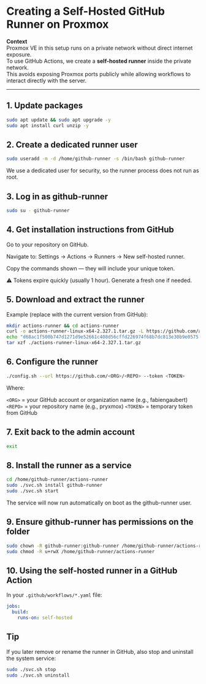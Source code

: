 # Creating a Self-Hosted GitHub Runner on Proxmox

**Context**  
Proxmox VE in this setup runs on a private network without direct internet exposure.  
To use GitHub Actions, we create a **self-hosted runner** inside the private network.  
This avoids exposing Proxmox ports publicly while allowing workflows to interact directly with the server.

---

## 1. Update packages
```bash
sudo apt update && sudo apt upgrade -y
sudo apt install curl unzip -y
```

## 2. Create a dedicated runner user
```bash
sudo useradd -m -d /home/github-runner -s /bin/bash github-runner
```
We use a dedicated user for security, so the runner process does not run as root.

## 3. Log in as github-runner
```bash
sudo su - github-runner
```


## 4. Get installation instructions from GitHub
Go to your repository on GitHub.

Navigate to: Settings → Actions → Runners → New self-hosted runner.

Copy the commands shown — they will include your unique token.

⚠️ Tokens expire quickly (usually 1 hour). Generate a fresh one if needed.


## 5. Download and extract the runner
Example (replace with the current version from GitHub):

```bash
mkdir actions-runner && cd actions-runner
curl -o actions-runner-linux-x64-2.327.1.tar.gz -L https://github.com/actions/runner/releases/download/v2.327.1/actions-runner-linux-x64-2.327.1.tar.gz
echo "d68ac1f500b747d1271d9e52661c408d56cffd226974f68b7dc813e30b9e0575  actions-runner-linux-x64-2.327.1.tar.gz" | shasum -a 256 -c
tar xzf ./actions-runner-linux-x64-2.327.1.tar.gz
```

## 6. Configure the runner
```bash
./config.sh --url https://github.com/<ORG>/<REPO> --token <TOKEN>
```
Where:

`<ORG>` = your GitHub account or organization name (e.g., fabiengaubert)
`<REPO>` = your repository name (e.g., pryxmox)
`<TOKEN>` = temporary token from GitHub


## 7. Exit back to the admin account
```bash
exit
```

## 8. Install the runner as a service
```bash
cd /home/github-runner/actions-runner
sudo ./svc.sh install github-runner
sudo ./svc.sh start
```
The service will now run automatically on boot as the github-runner user.


## 9. Ensure github-runner has permissions on the folder
```bash
sudo chown -R github-runner:github-runner /home/github-runner/actions-runner
sudo chmod -R u+rwX /home/github-runner/actions-runner
```

## 10. Using the self-hosted runner in a GitHub Action

In your `.github/workflows/*.yaml` file:

```yaml
jobs:
  build:
    runs-on: self-hosted
```

## Tip
If you later remove or rename the runner in GitHub, also stop and uninstall the system service:
```bash
sudo ./svc.sh stop
sudo ./svc.sh uninstall
```
